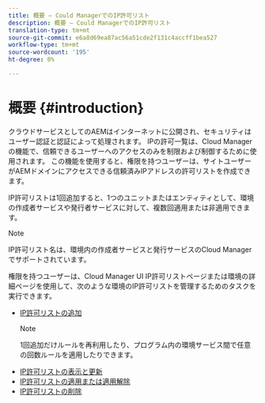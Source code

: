 ```yaml
---
title: 概要 — Could ManagerでのIP許可リスト
description: 概要 — Could ManagerでのIP許可リスト
translation-type: tm+mt
source-git-commit: e6a8d69ea87ac56a51cde2f131c4accff1bea527
workflow-type: tm+mt
source-wordcount: '195'
ht-degree: 0%

---
```



# 概要 {#introduction}

クラウドサービスとしてのAEMはインターネットに公開され、セキュリティはユーザー認証と認証によって処理されます。 IPの許可一覧は、Cloud Managerの機能で、信頼できるユーザーへのアクセスのみを制限および制御するために使用されます。 この機能を使用すると、権限を持つユーザーは、サイトユーザーがAEMドメインにアクセスできる信頼済みIPアドレスの許可リストを作成できます。

IP許可リストは1回追加すると、1つのユニットまたはエンティティとして、環境の作成者サービスや発行者サービスに対して、複数回適用または非適用できます。

>[!NOTE]
>IP許可リスト名は、環境内の作成者サービスと発行サービスのCloud Managerでサポートされています。

権限を持つユーザーは、Cloud Manager UI IP許可リストページまたは環境の詳細ページを使用して、次のような環境のIP許可リストを管理するためのタスクを実行できます。

* [IP許可リストの追加](/help/implementing/cloud-manager/ip-allow-lists/add-ip-allow-lists.md)
   >[!NOTE]
   > 1回追加だけルールを再利用したり、プログラム内の環境サービス間で任意の回数ルールを適用したりできます。
* [IP許可リストの表示と更新](/help/implementing/cloud-manager/ip-allow-lists/view-update-ip-allow-list.md)
* [IP許可リストの適用または適用解除](/help/implementing/cloud-manager/ip-allow-lists/apply-allow-list.md)
* [IP許可リストの削除](/help/implementing/cloud-manager/ip-allow-lists/delete-ip-allow-list.md)